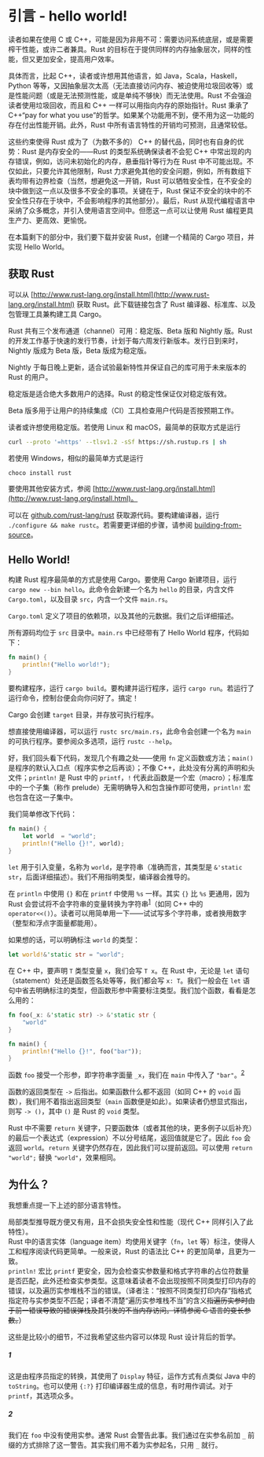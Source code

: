 # 引言 - hello world!

读者如果在使用 C 或 C++，可能是因为非用不可：需要访问系统底层，或是需要榨干性能，或许二者兼具。Rust 的目标在于提供同样的内存抽象层次，同样的性能，但又更加安全，提高用户效率。

具体而言，比起 C++，读者或许想用其他语言，如 Java，Scala，Haskell，Python 等等，又因抽象层次太高（无法直接访问内存、被迫使用垃圾回收等）或是性能问题（或是无法预测性能，或是单纯不够快）而无法使用。Rust 不会强迫读者使用垃圾回收，而且和 C++ 一样可以用指向内存的原始指针。Rust 秉承了 C++“pay for what you use”的哲学。如果某个功能用不到，便不用为这一功能的存在付出性能开销。此外，Rust 中所有语言特性的开销均可预测，且通常较低。

这些约束使得 Rust 成为了（为数不多的） C++ 的替代品，同时也有自身的优势：Rust 是内存安全的——Rust 的类型系统确保读者不会犯 C++ 中常出现的内存错误，例如，访问未初始化的内存，悬垂指针等行为在 Rust 中不可能出现。不仅如此，只要允许其他限制，Rust 力求避免其他的安全问题，例如，所有数组下表均带有边界检查（当然，想避免这一开销，Rust 可以牺牲安全性，在不安全的块中做到这一点以及很多不安全的事项。关键在于，Rust 保证不安全的块中的不安全性只存在于块中，不会影响程序的其他部分）。最后，Rust 从现代编程语言中采纳了众多概念，并引入使用语言空间中。但愿这一点可以让使用 Rust 编程更具生产力、更高效、更愉悦。

在本篇剩下的部分中，我们要下载并安装 Rust，创建一个精简的 Cargo 项目，并实现 Hello World。

## 获取 Rust

可以从 [http://www.rust-lang.org/install.html](http://www.rust-lang.org/install.html) 获取 Rust。此下载链接包含了 Rust 编译器、标准库、以及包管理工具兼构建工具 Cargo。

Rust 共有三个发布通道（channel）可用：稳定版、Beta 版和 Nightly 版。Rust 的开发工作基于快速的发行节奏，计划于每六周发行新版本。发行日到来时，Nightly 版成为 Beta 版，Beta 版成为稳定版。

Nightly 于每日晚上更新，适合试验最新特性并保证自己的库可用于未来版本的 Rust 的用户。

稳定版是适合绝大多数用户的选择。Rust 的稳定性保证仅对稳定版有效。

Beta 版多用于让用户的持续集成（CI）工具检查用户代码是否按预期工作。

读者或许想使用稳定版。若使用 Linux 和 macOS，最简单的获取方式是运行
```sh
curl --proto '=https' --tlsv1.2 -sSf https://sh.rustup.rs | sh
```

若使用 Windows，相似的最简单方式是运行
```
choco install rust
```

要使用其他安装方式，参阅 [http://www.rust-lang.org/install.html](http://www.rust-lang.org/install.html)。

可以在 [github.com/rust-lang/rust](github.com/rust-lang/rust) 获取源代码。要构建编译器，运行 `./configure && make rustc`。若需要更详细的步骤，请参阅 [building-from-source](https://github.com/rust-lang/rust#building-from-source)。

## Hello World!
构建 Rust 程序最简单的方式是使用 Cargo。要使用 Cargo 新建项目，运行 `cargo new --bin hello`。此命令会新建一个名为 `hello` 的目录，内含文件 `Cargo.toml`，以及目录 `src`，内含一个文件 `main.rs`。

`Cargo.toml` 定义了项目的依赖项，以及其他的元数据。我们之后详细描述。

所有源码均位于 `src` 目录中。`main.rs` 中已经带有了 Hello World 程序，代码如下：
```rs
fn main() {
    println!("Hello world!");
}
```

要构建程序，运行 `cargo build`。要构建并运行程序，运行 `cargo run`。若运行了运行命令，控制台便会向你问好了。搞定！

Cargo 会创建 `target` 目录，并存放可执行程序。

想直接使用编译器，可以运行 `rustc src/main.rs`，此命令会创建一个名为 `main` 的可执行程序。要参阅众多选项，运行 `rustc --help`。

好，我们回头看下代码，发现几个有趣之处——使用 `fn` 定义函数或方法；`main()` 是程序的默认入口点（程序实参之后再谈）；不像 C++，此处没有分离的声明和头文件；`println!` 是 Rust 中的 `printf`，`!` 代表此函数是一个宏（macro）；标准库中的一个子集（称作 prelude）无需明确导入和包含操作即可使用，`println!` 宏也包含在这一子集中。

我们简单修改下代码：
```rs
fn main() {
    let world  = "world";
    println!("Hello {}!", world);
}
```
`let` 用于引入变量，名称为 `world`，是字符串（准确而言，其类型是 `&'static str`，后面详细描述）。我们不用指明类型，编译器会推导的。

在 `println` 中使用 `{}` 和在 `printf` 中使用 `%s` 一样。其实 `{}` 比 `%s` 更通用，因为 Rust 会尝试将不会字符串的变量转换为字符串<sup>[1](#1)</sup>（如同 C++ 中的 `operator<<()`）。读者可以用简单用一下——试试写多个字符串，或者换用数字（整型和浮点字面量都能用）。

如果想的话，可以明确标注 `world` 的类型：
```rs
let world!&'static str = "world";
```
在 C++ 中，要声明 `T` 类型变量 `x`，我们会写 `T x`。在 Rust 中，无论是 `let` 语句（statement）处还是函数签名处等等，我们都会写 `x: T`。我们一般会在 `let` 语句中省去明确标注的类型，但函数形参中需要标注类型。我们加个函数，看看是怎么用的：
```rs
fn foo(_x: &'static str) -> &'static str {
    "world"
}

fn main() {
    println!("Hello {}!", foo("bar"));
}
```
函数 `foo` 接受一个形参，即字符串字面量 `_x`，我们在 `main` 中传入了 `"bar"`。<sup>[2](#2)</sup>

函数的返回类型在 `->` 后指出。如果函数什么都不返回（如同 C++ 的 `void` 函数），我们用不着指出返回类型（`main` 函数便是如此）。如果读者仍想显式指出，则写 `-> ()`，其中 `()` 是 Rust 的 `void` 类型。

Rust 中不需要 `return` 关键字，只要函数体（或者其他的块，更多例子以后补充）的最后一个表达式（expression）不以分号结尾，返回值就是它了。因此 `foo` 会返回 `world`。`return` 关键字仍然存在，因此我们可以提前返回。可以使用 `return "world";` 替换 `"world"`，效果相同。

## 为什么？

我想重点提一下上述的部分语言特性。

局部类型推导既方便又有用，且不会损失安全性和性能（现代 C++ 同样引入了此特性）。  
Rust 中的语言实体（language item）均使用关键字（`fn`，`let` 等）标注，使得人工和程序阅读代码更简单。一般来说，Rust 的语法比 C++ 的更加简单，且更为一致。  
`println!` 宏比 `printf` 更安全，因为会检查实参数量和格式字符串的占位符数量是否匹配，此外还检查实参类型。这意味着读者不会出现按照不同类型打印内存的错误，以及遍历实参堆栈不当的错误。（译者注：“按照不同类型打印内存”指格式指定符与实参类型不匹配；译者不清楚“遍历实参堆栈不当”的含义~~指遍历实参时由于前一错误导致的错误弹栈及其引发的不当内存访问。详情参阅 C 语言的变长参数。~~）

这些是比较小的细节，不过我希望这些内容可以体现 Rust 设计背后的哲学。

##### 1
这是由程序员指定的转换，其使用了 `Display` 特征，运作方式有点类似 Java 中的 `toString`。也可以使用 `{:?}` 打印编译器生成的信息，有时用作调试。对于 `printf`，其选项众多。

##### 2
我们在 `foo` 中没有使用实参。通常 Rust 会警告此事。我们通过在实参名前加 `_` 前缀的方式排除了这一警告。其实我们用不着为实参起名，只用 `_` 就行。